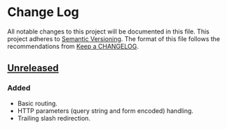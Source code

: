 # Change Log
All notable changes to this project will be documented in this file. This
project adheres to [Semantic Versioning](http://semver.org/). The format of
this file follows the recommendations from [Keep a
CHANGELOG](http://keepachangelog.com/).

## [Unreleased][unreleased]
### Added
- Basic routing.
- HTTP parameters (query string and form encoded) handling.
- Trailing slash redirection.

[unreleased]: https://github.com/jdnavarro/nero/compare/a2c3f720...v0.1
